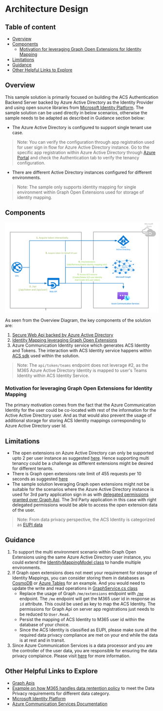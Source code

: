 # Architecture Design

## Table of content

- [Overview](#overview)
- [Components](#components)
  - [Motivation for leveraging Graph Open Extensions for Identity Mapping](#motivation-for-leveraging-graph-open-extensions-for-identity-mapping)
- [Limitations](#limitations)
- [Guidance](#guidance)
- [Other Helpful Links to Explore](#other-helpful-links-to-explore)

## Overview
This sample solution is primarily focused on building the ACS Authentication Backend Server backed by Azure Active Directory as the Identity Provider and using open source libraries from [Microsoft Identity Platform](https://docs.microsoft.com/en-us/azure/active-directory/develop/v2-overview). The sample solution can be used directly in below scenarios, otherwise the sample needs to be adapted as described in Guidance section below:
- The Azure Active Directory is configured to support single tenant use case. 
> Note: You can verify the configuration through app registration used for user sign in flow for Azure Active Directory instance. Go to the specific app registration within Azure Active Directory through [Azure Portal](https://portal.azure.com/) and check the Authentication tab to verify the tenancy configuration.
- There are different Active Directory instances configured for different environments. 
> Note: The sample only supports identity mapping for single environment within Graph Open Extensions used for storage of identity mapping.

## Components
![Diagram](../images/ACS-Authentication-Server-Sample_Overview-Flow.png)

As seen from the Overview Diagram, the key components of the solution are:
1. [Secure Web Api backed by Azure Active Directory](./secured-web-api-design.md)
2. [Identity Mapping leveraging Graph Open Extensions](./Identity-Mapping-Design_Graph-Open-Extensions.md)
3. Azure Communication Identity service which generates ACS Identity and Tokens. The interaction with ACS Identity service happens within [ACS sdk](https://docs.microsoft.com/en-us/azure/communication-services/concepts/sdk-options#sdks) used within the solution. 
> Note: The `api/token/teams` endpoint does not leverage #2, as the M365 Azure Active Directory Identity is mapped to user's Teams Identity within ACS Identity Service.

### Motivation for leveraging Graph Open Extensions for Identity Mapping
The primary motivation comes from the fact that the Azure Communication Identity for the user could be co-located with rest of the information for the Active Active Directory user. And as that would also prevent the usage of additional storage for storing ACS Identity mappings corresponding to Azure Active Directory user Id.

## Limitations
- The open extensions on Azure Active Directory can only be supported upto 2 per user instance as suggested [here](https://docs.microsoft.com/en-us/graph/extensibility-overview#open-extension-limits). Hence supporting multi tenancy could be a challenge as different extensions might be desired for different tenants.
- There is Graph open extensions rate limit of 455 requests per 10 seconds as suggested [here](https://docs.microsoft.com/en-us/graph/throttling#open-and-schema-extensions-service-limits)
- The sample solution leveraging Graph open extensions might not be suitable for the scenarios where the Azure Active Directory instance is used for 3rd party application sign in as with [delegated permissions granted over Graph Api](https://docs.microsoft.com/en-us/graph/auth/auth-concepts#delegated-and-application-permissions). The 3rd Party application in this case with right delegated permissions would be able to access the open extension data of the user.
> Note: From data privacy perspective, the ACS Identity is categorized as [EUPI data](https://docs.microsoft.com/en-us/dynamics365/business-central/dev-itpro/developer/properties/devenv-dataclassification-property#property-value)

## Guidance
1. To support the multi environment scenario within Graph Open Extensions using the same Azure Active Directory user instance, you could extend the [IdentityMappingModel class](https://github.com/Azure-Samples/communication-services-authentication-hero-csharp/blob/main/src/Models/IdentityMappingModel.cs) to handle multiple environments.
2. If Graph open extensions does not meet your requirement for storage of Identity Mappings, you can consider storing them in databases as [CosmoDB](https://docs.microsoft.com/en-us/azure/cosmos-db/) or [Azure Tables](https://docs.microsoft.com/en-us/azure/storage/tables/) for an example. And you would need to update the write and read operations in [GraphService.cs class](https://github.com/Azure-Samples/communication-services-authentication-hero-csharp/blob/main/src/Services/GraphService.cs)
    - Replace the usage of Graph `/me/extensions` endpoint with [`/me`](https://docs.microsoft.com/en-us/graph/api/resources/users?view=graph-rest-1.0) endpoint. The `/me` endpoint will get the M365 user id in response as `id` attribute. This could be used as key to map the ACS Identity. The permissions for Graph Api on server app registrations just needs to be reduced to `User.Read`.
    - Persist the mapping of ACS Identity to M365 user id within the database of your choice.
    - Since the ACS Identity is classified as EUPI, please make sure all the required data privacy compliance are met on your end while the data is at rest and in transit.
3. Since Azure Communication Services is a data processor and you are the controller of the user data, you are responsible for ensuring the data privacy complaince. Please visit [here](https://docs.microsoft.com/en-us/azure/communication-services/concepts/privacy) for more information.

## Other Helpful Links to Explore
- [Graph Apis](https://docs.microsoft.com/en-us/graph/use-the-api)
- [Example on how M365 handles data rentention policy](https://docs.microsoft.com/en-us/compliance/assurance/assurance-data-retention-deletion-and-destruction-overview#data-retention) to meet the Data Privacy requirements for different data category.
- [Microsoft Identity Platform](https://docs.microsoft.com/en-us/azure/active-directory/develop/v2-overview)
- [Azure Communication Services Documentation](https://docs.microsoft.com/en-us/azure/communication-services/)
